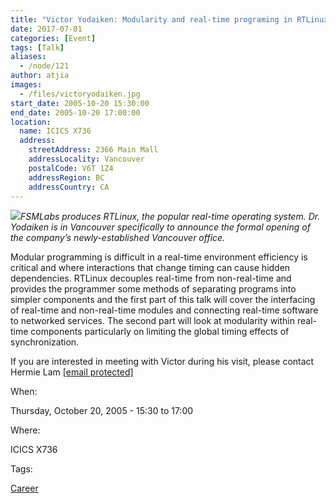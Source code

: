 ```yaml
---
title: "Victor Yodaiken: Modularity and real-time programing in RTLinux"
date: 2017-07-01
categories: [Event]
tags: [Talk]
aliases:
  - /node/121
author: atjia
images:
  - /files/victoryodaiken.jpg
start_date: 2005-10-20 15:30:00
end_date: 2005-10-20 17:00:00
location:
  name: ICICS X736
  address:
    streetAddress: 2366 Main Mall
    addressLocality: Vancouver
    postalCode: V6T 1Z4
    addressRegion: BC
    addressCountry: CA
---
```


![](/files/victoryodaiken.jpg)_FSMLabs produces RTLinux, the popular real-time operating system. Dr. Yodaiken is in Vancouver specifically to announce the formal opening of the company’s newly-established Vancouver office._

Modular programming is difficult in a real-time environment efficiency is critical and where interactions that change timing can cause hidden dependencies. RTLinux decouples real-time from non-real-time and provides the programmer some methods of separating programs into simpler components and the first part of this talk will cover the interfacing of real-time and non-real-time modules and connecting real-time software to networked services. The second part will look at modularity within real- time components particularly on limiting the global timing effects of synchronization.

If you are interested in meeting with Victor during his visit, please contact Hermie Lam [\[email protected\]](/cdn-cgi/l/email-protection#90f8fcf1fdd0f3e3bee5f2f3bef3f1)

When:

Thursday, October 20, 2005 - 15:30 to 17:00

Where:

ICICS X736

Tags:

[Career](/career)

